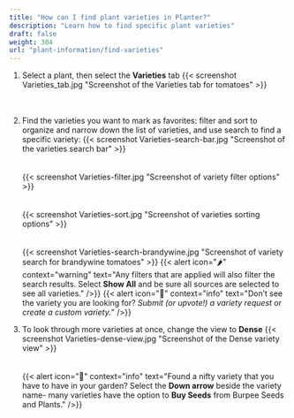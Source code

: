```yaml
---
title: "How can I find plant varieties in Planter?"
description: "Learn how to find specific plant varieties"
draft: false
weight: 304
url: "plant-information/find-varieties"
---
```


1. Select a plant, then select the **Varieties** tab
{{< screenshot Varieties_tab.jpg "Screenshot of the Varieties tab for tomatoes" >}}<br /><br /><br />

2. Find the varieties you want to mark as favorites: filter and sort to organize and narrow down the list of varieties, and use search to find a specific variety:
{{< screenshot Varieties-search-bar.jpg "Screenshot of the varieties search bar" >}}<br /><br /><br />
{{< screenshot Varieties-filter.jpg "Screenshot of variety filter options" >}}<br /><br /><br />
{{< screenshot Varieties-sort.jpg "Screenshot of varieties sorting options" >}}<br /><br /><br />
{{< screenshot Varieties-search-brandywine.jpg "Screenshot of variety search for brandywine tomatoes" >}}
{{< alert icon="🌶️" context="warning" text="Any filters that are applied will also filter the search results. Select **Show All** and be sure all sources are selected to see all varieties." />}}
{{< alert icon="🥬" context="info" text="Don’t see the variety you are looking for? *Submit (or upvote!) a variety request* or *create a custom variety.*" />}}

3. To look through more varieties at once, change the view to **Dense**
{{< screenshot Varieties-dense-view.jpg "Screenshot of the Dense variety view" >}}<br /><br /><br />
{{< alert icon="🍅" context="info" text="Found a nifty variety that you have to have in your garden? Select the **Down arrow** beside the variety name- many varieties have the option to **Buy Seeds** from Burpee Seeds and Plants." />}}
